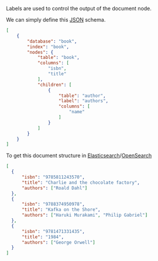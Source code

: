 Labels are used to control the output of the document node.


We can simply define this [JSON](https://jsonapi.org) schema.

```JSON
[
    {
        "database": "book",
        "index": "book",
        "nodes": {
            "table": "book",
            "columns": [
                "isbn",
                "title"
            ],
            "children": [
                {
                    "table": "author",
                    "label": "authors",
                    "columns": [
                        "name"
                    ]
                }
            ]
        }
    }
]
```

To get this document structure in [Elasticsearch](https://www.elastic.co/products/elastic-stack)/[OpenSearch](https://opensearch.org/)

```JSON
[
  {
      "isbn": "9785811243570",
      "title": "Charlie and the chocolate factory",
      "authors": ["Roald Dahl"]
  },
  {
      "isbn": "9788374950978",
      "title": "Kafka on the Shore",
      "authors": ["Haruki Murakami", "Philip Gabriel"]
  },
  {
      "isbn": "9781471331435",
      "title": "1984",
      "authors": ["George Orwell"]
  }
]
```

